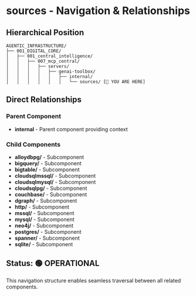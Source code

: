 # sources - Navigation & Relationships

## Hierarchical Position

```
AGENTIC_INFRASTRUCTURE/
├── 001_DIGITAL_CORE/
│   ├── 001_central_intelligence/
│   │   ├── 007_mcp_central/
│   │   │   ├── servers/
│   │   │   │   ├── genai-toolbox/
│   │   │   │   │   ├── internal/
│   │   │   │   │   │   └── sources/ [📍 YOU ARE HERE]

```

## Direct Relationships

### Parent Component
- **internal** - Parent component providing context

### Child Components
- **alloydbpg/** - Subcomponent
- **bigquery/** - Subcomponent
- **bigtable/** - Subcomponent
- **cloudsqlmssql/** - Subcomponent
- **cloudsqlmysql/** - Subcomponent
- **cloudsqlpg/** - Subcomponent
- **couchbase/** - Subcomponent
- **dgraph/** - Subcomponent
- **http/** - Subcomponent
- **mssql/** - Subcomponent
- **mysql/** - Subcomponent
- **neo4j/** - Subcomponent
- **postgres/** - Subcomponent
- **spanner/** - Subcomponent
- **sqlite/** - Subcomponent

## Status: 🟢 OPERATIONAL

This navigation structure enables seamless traversal between all related components.
